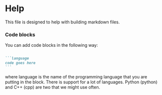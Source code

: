 # Help 

This file is designed to help with building markdown files. 

### Code blocks 

You can add code blocks in the following way: 

````markdown 

```language
code goes here
```

````

where language is the name of the programming language that you are putting in the block. There is support for a lot of languages. 
Python (python) and C++ (cpp) are two that we might use often. 
